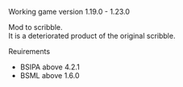 Working game version 1.19.0 - 1.23.0

Mod to scribble.  
It is a deteriorated product of the original scribble.

Reuirements
- BSIPA above 4.2.1
- BSML above 1.6.0
